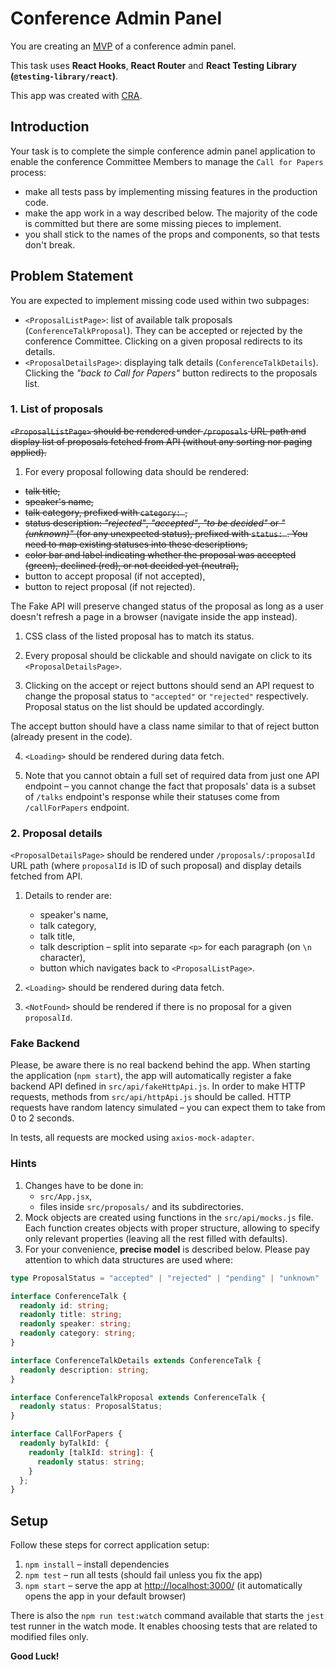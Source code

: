 # Conference Admin Panel

You are creating an [MVP](https://en.wikipedia.org/wiki/Minimum_viable_product) of a conference admin panel.

This task uses **React Hooks**, **React Router** and **React Testing Library (`@testing-library/react`)**.

This app was created with [CRA](https://create-react-app.dev).

## Introduction

Your task is to complete the simple conference admin panel application to enable the conference Committee Members to manage the `Call for Papers` process:
  - make all tests pass by implementing missing features in the production code.
  - make the app work in a way described below.  The majority of the code is committed but there are some missing pieces to implement.
  - you shall stick to the names of the props and components, so that tests don't break.

## Problem Statement

You are expected to implement missing code used within two subpages:
  - `<ProposalListPage>`: list of available talk proposals (`ConferenceTalkProposal`). They can be accepted or rejected by the conference Committee. Clicking on a given proposal redirects to its details.
  - `<ProposalDetailsPage>`: displaying talk details (`ConferenceTalkDetails`). Clicking the _"back to Call for Papers"_ button redirects to the proposals list.

### 1. List of proposals

~~`<ProposalListPage>` should be rendered under `/proposals` URL path and display list of proposals fetched from API (without any sorting nor paging applied).~~

1. For every proposal following data should be rendered:
  - ~~talk title,~~
  - ~~speaker's name,~~
  - ~~talk category, prefixed with `category: `,~~
  - ~~status description: _"rejected"_, _"accepted"_, _"to be decided"_ or _"(unknown)"_ (for any unexpected status), prefixed with `status: `. You need to map existing statuses into these descriptions,~~
  - ~~color bar and label indicating whether the proposal was accepted (green), declined (red), or not decided yet (neutral),~~
  - button to accept proposal (if not accepted),
  - button to reject proposal (if not rejected).

  The Fake API will preserve changed status of the proposal as long as a user doesn't refresh a page in a browser (navigate inside the app instead).

1. CSS class of the listed proposal has to match its status.

2. Every proposal should be clickable and should navigate on click
    to its `<ProposalDetailsPage>`.

3. Clicking on the accept or reject buttons should send an API request to change the  proposal status to `"accepted"` or `"rejected"` respectively. Proposal status on the list should be updated accordingly.

  The accept button should have a class name similar to that of reject button (already present in the code).

4. `<Loading>` should be rendered during data fetch.

5. Note that you cannot obtain a full set of required data from just one API endpoint – you cannot change the fact that proposals' data is a subset of `/talks` endpoint's response while their statuses come from `/callForPapers` endpoint.

### 2. Proposal details

`<ProposalDetailsPage>` should be rendered under `/proposals/:proposalId` URL path (where `proposalId` is ID of such proposal) and display details fetched from API.

1. Details to render are:
   - speaker's name,
   - talk category,
   - talk title,
   - talk description – split into separate `<p>` for each paragraph (on `\n` character),
   - button which navigates back to `<ProposalListPage>`.

2. `<Loading>` should be rendered during data fetch.

3. `<NotFound>` should be rendered if there is no proposal for a given `proposalId`.

### Fake Backend

Please, be aware there is no real backend behind the app. When starting the application (`npm start`), the app will automatically register a fake backend API defined in `src/api/fakeHttpApi.js`. In order to make HTTP requests, methods from `src/api/httpApi.js` should be called. HTTP requests have random latency simulated – you can expect them to take from 0 to 2 seconds.

In tests, all requests are mocked using `axios-mock-adapter`.

### Hints

1. Changes have to be done in:
   - `src/App.jsx`,
   - files inside `src/proposals/` and its subdirectories.
2. Mock objects are created using functions in the `src/api/mocks.js` file. Each function creates objects with proper structure, allowing to specify only relevant properties (leaving all the rest filled with defaults).
3. For your convenience, **precise model** is described below. Please pay attention to which data structures are used where:

```ts
type ProposalStatus = "accepted" | "rejected" | "pending" | "unknown"

interface ConferenceTalk {
  readonly id: string;
  readonly title: string;
  readonly speaker: string;
  readonly category: string;
}

interface ConferenceTalkDetails extends ConferenceTalk {
  readonly description: string;
}

interface ConferenceTalkProposal extends ConferenceTalk {
  readonly status: ProposalStatus;
}

interface CallForPapers {
  readonly byTalkId: {
    readonly [talkId: string]: {
      readonly status: string;
    }
  };
}
```

## Setup

Follow these steps for correct application setup:

1. `npm install` – install dependencies
2. `npm test` – run all tests (should fail unless you fix the app)
3. `npm start` – serve the app at [http://localhost:3000/](http://localhost:3000/) (it automatically opens the app in your default browser)

There is also the `npm run test:watch` command available that starts the `jest` test runner in the watch mode. It enables choosing tests that are related to modified files only.

**Good Luck!**
